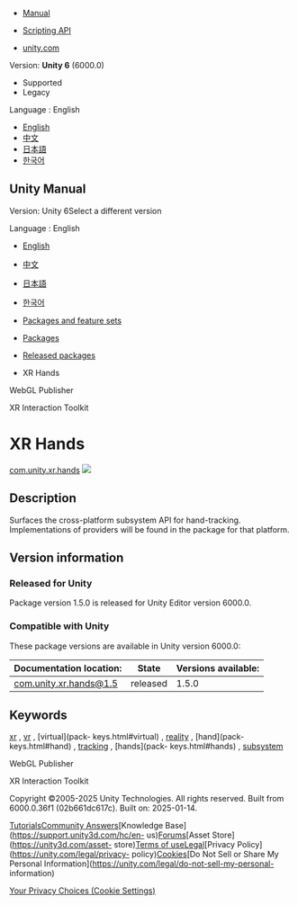 [](https://docs.unity3d.com)

  * [Manual](../Manual/index.html)
  * [Scripting API](../ScriptReference/index.html)

  * [unity.com](https://unity.com/)

Version: **Unity 6** (6000.0)

  * Supported
  * Legacy

Language : English

  * [English](/Manual/com.unity.xr.hands.html)
  * [中文](/cn/current/Manual/com.unity.xr.hands.html)
  * [日本語](/ja/current/Manual/com.unity.xr.hands.html)
  * [한국어](/kr/current/Manual/com.unity.xr.hands.html)

[](https://docs.unity3d.com)

## Unity Manual

Version: Unity 6Select a different version

Language : English

  * [English](/Manual/com.unity.xr.hands.html)
  * [中文](/cn/current/Manual/com.unity.xr.hands.html)
  * [日本語](/ja/current/Manual/com.unity.xr.hands.html)
  * [한국어](/kr/current/Manual/com.unity.xr.hands.html)

  * [Packages and feature sets](PackagesList.html)
  * [Packages](Packages-all.html)
  * [Released packages](pack-safe.html)
  * XR Hands 

[](com.unity.connect.share.html)

WebGL Publisher

[](com.unity.xr.interaction.toolkit.html)

XR Interaction Toolkit

# XR Hands

[com.unity.xr.hands](https://docs.unity3d.com/Packages/com.unity.xr.hands@1.5/manual/index.html)
![](../uploads/Main/iconRel.png)

## Description

Surfaces the cross-platform subsystem API for hand-tracking. Implementations
of providers will be found in the package for that platform.

## Version information

### Released for Unity

Package version 1.5.0 is released for Unity Editor version 6000.0.

### Compatible with Unity

These package versions are available in Unity version 6000.0:

**Documentation location:** | **State** | **Versions available:**  
---|---|---  
[com.unity.xr.hands@1.5](https://docs.unity3d.com/Packages/com.unity.xr.hands@1.5/manual/index.html) | released | 1.5.0  
  
## Keywords

[xr](pack-keys.html#xr) , [vr](pack-keys.html#vr) , [virtual](pack-
keys.html#virtual) , [reality](pack-keys.html#reality) , [hand](pack-
keys.html#hand) , [tracking](pack-keys.html#tracking) , [hands](pack-
keys.html#hands) , [subsystem](pack-keys.html#subsystem)

[](com.unity.connect.share.html)

WebGL Publisher

[](com.unity.xr.interaction.toolkit.html)

XR Interaction Toolkit

Copyright ©2005-2025 Unity Technologies. All rights reserved. Built from
6000.0.36f1 (02b661dc617c). Built on: 2025-01-14.

[Tutorials](https://learn.unity.com/)[Community
Answers](https://answers.unity3d.com)[Knowledge
Base](https://support.unity3d.com/hc/en-
us)[Forums](https://forum.unity3d.com)[Asset Store](https://unity3d.com/asset-
store)[Terms of
use](https://docs.unity3d.com/Manual/TermsOfUse.html)[Legal](https://unity.com/legal)[Privacy
Policy](https://unity.com/legal/privacy-
policy)[Cookies](https://unity.com/legal/cookie-policy)[Do Not Sell or Share
My Personal Information](https://unity.com/legal/do-not-sell-my-personal-
information)

[Your Privacy Choices (Cookie Settings)](javascript:void\(0\);)

